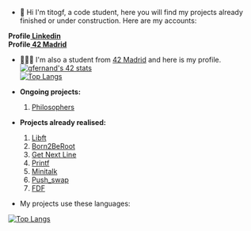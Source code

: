 - 🫡 Hi I'm titogf, a code student, here you will find my projects already finished or under construction. Here are my accounts: <br>

<b>Profile<a href="https://www.linkedin.com/in/gonzalo-fern%C3%A1ndez-alonso-b06690230/"> Linkedin</a><br></b>
<b>Profile<a href="https://profile.intra.42.fr/"> 42 Madrid</a><br></b>

- 👨🏽‍💻 I'm also a student from <a href="https://www.42madrid.com">42 Madrid</a> and here is my profile.
<a href="https://profile.intra.42.fr/users/gfernand"><img src="https://badge42.vercel.app/api/v2/claflcrzb01030fl3j805opew/stats?cursusId=21&coalitionId=64" alt="gfernand's 42 stats" /></a><br>
[![Top Langs](https://github-readme-stats.vercel.app/api/top-langs/?username=titogf&layout=compact)](https://github.com/titogf?tab=repositories)


- <b> Ongoing projects:</b>
    <ol><li><a href="https://github.com/titogf/Philosophers"> Philosophers</a></li></ol>
- <b> Projects already realised:</b>
    <ol><li><a href="https://github.com/titogf/Libft"> Libft</a></li>
    <li><a href="https://github.com/titogf/Born2BeRoot"> Born2BeRoot </a></li>
    <li><a href="https://github.com/titogf/Get_Next_Line"> Get Next Line</a></li>
    <li><a href="https://github.com/titogf/Ft_printf"> Printf</a></li>
    <li><a href="https://github.com/titogf/Minitalk"> Minitalk</a></li>
    <li><a href="https://github.com/titogf/push_swap"> Push_swap</a></li>
    <li><a href="https://github.com/titogf/Fdf"> FDF</a></li></ol>

- My projects use these languages:<br>

[![Top Langs](https://github-readme-stats.vercel.app/api/top-langs/?username=titogf&layout=compact)](https://github.com/titogf?tab=repositories)
